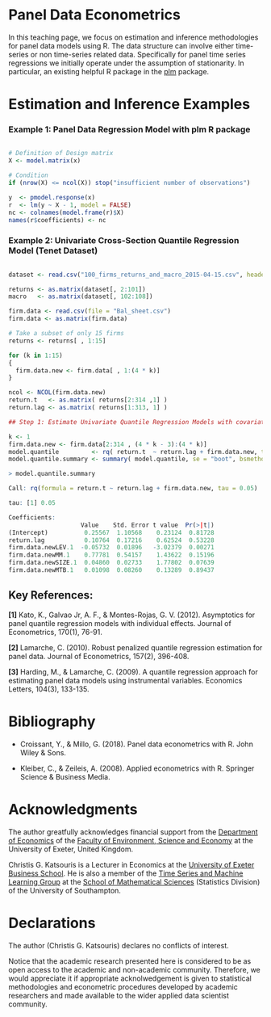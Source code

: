 # Panel Data Econometrics

In this teaching page, we focus on estimation and inference methodologies for panel data models using R. The data structure can involve either time-series or non time-series related data. Specifically for panel time series regressions we initially operate under the assumption of stationarity. In particular, an existing helpful R package in the [plm](https://cran.r-project.org/web/packages/plm/vignettes/A_plmPackage.html) package.


# Estimation and Inference Examples

### Example 1: Panel Data Regression Model with plm R package

```R

# Definition of Design matrix 
X <- model.matrix(x)

# Condition 
if (nrow(X) <= ncol(X)) stop("insufficient number of observations")

y  <- pmodel.response(x)
r  <- lm(y ~ X - 1, model = FALSE)
nc <- colnames(model.frame(r)$X)
names(r$coefficients) <- nc

``` 

### Example 2: Univariate Cross-Section Quantile Regression Model (Tenet Dataset)

```R

dataset <- read.csv("100_firms_returns_and_macro_2015-04-15.csv", header = TRUE)

returns <- as.matrix(dataset[, 2:101])    
macro   <- as.matrix(dataset[, 102:108])

firm.data <- read.csv(file = "Bal_sheet.csv")
firm.data <- as.matrix(firm.data)

# Take a subset of only 15 firms
returns <- returns[ , 1:15]

for (k in 1:15) 
{
  firm.data.new <- firm.data[ , 1:(4 * k)]
}  

ncol <- NCOL(firm.data.new)
return.t   <- as.matrix( returns[2:314 ,1] )
return.lag <- as.matrix( returns[1:313, 1] )

## Step 1: Estimate Univariate Quantile Regression Models with covariates y_{t-1} and firm characteristics

k <- 1
firm.data.new <- firm.data[2:314 , (4 * k - 3):(4 * k)]
model.quantile         <- rq( return.t  ~ return.lag + firm.data.new, tau = 0.05 )
model.quantile.summary <- summary( model.quantile, se = "boot", bsmethod= "xy" )

> model.quantile.summary

Call: rq(formula = return.t ~ return.lag + firm.data.new, tau = 0.05)

tau: [1] 0.05

Coefficients:
                    Value    Std. Error t value  Pr(>|t|)
(Intercept)          0.25567  1.10568    0.23124  0.81728
return.lag           0.10764  0.17216    0.62524  0.53228
firm.data.newLEV.1  -0.05732  0.01896   -3.02379  0.00271
firm.data.newMM.1    0.77781  0.54157    1.43622  0.15196
firm.data.newSIZE.1  0.04860  0.02733    1.77802  0.07639
firm.data.newMTB.1   0.01098  0.08260    0.13289  0.89437

``` 




## Key References: 

$\textbf{[1]}$ Kato, K., Galvao Jr, A. F., & Montes-Rojas, G. V. (2012). Asymptotics for panel quantile regression models with individual effects. Journal of Econometrics, 170(1), 76-91.

$\textbf{[2]}$ Lamarche, C. (2010). Robust penalized quantile regression estimation for panel data. Journal of Econometrics, 157(2), 396-408.

$\textbf{[3]}$ Harding, M., & Lamarche, C. (2009). A quantile regression approach for estimating panel data models using instrumental variables. Economics Letters, 104(3), 133-135.


# Bibliography

- Croissant, Y., & Millo, G. (2018). Panel data econometrics with R. John Wiley & Sons.

- Kleiber, C., & Zeileis, A. (2008). Applied econometrics with R. Springer Science & Business Media.





# Acknowledgments

The author greatfully acknowledges financial support from the [Department of Economics](http://business-school.exeter.ac.uk/about/departments/economics/) of the [Faculty of Environment, Science and Economy](https://www.exeter.ac.uk/departments/ese/) at the University of Exeter, United Kingdom. 

Christis G. Katsouris is a Lecturer in Economics at the [University of Exeter Business School](http://business-school.exeter.ac.uk/). He is also a member of the [Time Series and Machine Learning Group](https://www.personal.soton.ac.uk/cz1y20/Reading_Group/mlts-group-2022.html) at the [School of Mathematical Sciences](https://www.southampton.ac.uk/about/faculties-schools-departments/school-of-mathematical-sciences) (Statistics Division) of the University of Southampton. 

# Declarations

The author (Christis G. Katsouris) declares no conflicts of interest.

Notice that the academic research presented here is considered to be as open access to the academic and non-academic community. Therefore, we would appreciate it if appropriate acknolwedgement is given to statistical methodologies and econometric procedures developed by academic researchers and made available to the wider applied data scientist community.   
